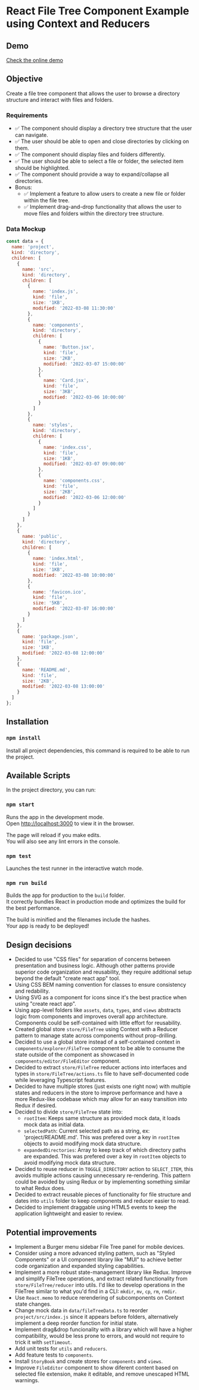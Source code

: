 # React File Tree Component Example using Context and Reducers

## Demo

[Check the online demo](https://react-file-tree-component-78bdpq19m-paupenin.vercel.app/)

## Objective

Create a file tree component that allows the user to browse a directory structure and interact with files and folders.

### Requirements

- ✅ The component should display a directory tree structure that the user can navigate.
- ✅ The user should be able to open and close directories by clicking on them.
- ✅ The component should display files and folders differently.
- ✅ The user should be able to select a file or folder, the selected item should be highlighted.
- ✅ The component should provide a way to expand/collapse all directories.
- Bonus:
    - ✅ Implement a feature to allow users to create a new file or folder within the file tree.
    - ✅ Implement drag-and-drop functionality that allows the user to move files and folders within the directory tree structure.

### Data Mockup

```javascript
const data = {
  name: 'project',
  kind: 'directory',
  children: [
    {
      name: 'src',
      kind: 'directory',
      children: [
        {
          name: 'index.js',
          kind: 'file',
          size: '1KB',
          modified: '2022-03-08 11:30:00'
        },
        {
          name: 'components',
          kind: 'directory',
          children: [
            {
              name: 'Button.jsx',
              kind: 'file',
              size: '2KB',
              modified: '2022-03-07 15:00:00'
            },
            {
              name: 'Card.jsx',
              kind: 'file',
              size: '3KB',
              modified: '2022-03-06 10:00:00'
            }
          ]
        },
        {
          name: 'styles',
          kind: 'directory',
          children: [
            {
              name: 'index.css',
              kind: 'file',
              size: '1KB',
              modified: '2022-03-07 09:00:00'
            },
            {
              name: 'components.css',
              kind: 'file',
              size: '2KB',
              modified: '2022-03-06 12:00:00'
            }
          ]
        }
      ]
    },
    {
      name: 'public',
      kind: 'directory',
      children: [
        {
          name: 'index.html',
          kind: 'file',
          size: '1KB',
          modified: '2022-03-08 10:00:00'
        },
        {
          name: 'favicon.ico',
          kind: 'file',
          size: '5KB',
          modified: '2022-03-07 16:00:00'
        }
      ]
    },
    {
      name: 'package.json',
      kind: 'file',
      size: '1KB',
      modified: '2022-03-08 12:00:00'
    },
    {
      name: 'README.md',
      kind: 'file',
      size: '2KB',
      modified: '2022-03-08 13:00:00'
    }
  ]
};
```

## Installation

### `npm install`

Install all project dependencies, this command is required to be able to run the project.

## Available Scripts

In the project directory, you can run:

### `npm start`

Runs the app in the development mode.\
Open [http://localhost:3000](http://localhost:3000) to view it in the browser.

The page will reload if you make edits.\
You will also see any lint errors in the console.

### `npm test`

Launches the test runner in the interactive watch mode.

### `npm run build`

Builds the app for production to the `build` folder.\
It correctly bundles React in production mode and optimizes the build for the best performance.

The build is minified and the filenames include the hashes.\
Your app is ready to be deployed!

## Design decisions

- Decided to use "CSS files" for separation of concerns between presentation and business logic. Although other patterns provide superior code organization and reusability, they require additional setup beyond the default "create react app" tool.
- Using CSS BEM naming convention for classes to ensure consistency and redability.
- Using SVG as a component for icons since it's the best practice when using "create react app".
- Using app-level folders like `assets`, `data`, `types`, and `views` abstracts logic from components and improves overall app architecture. Components could be self-contained with little effort for reusability.
- Created global store `store/FileTree` using Context with a Reducer pattern to manage state across components without prop-drilling.
- Decided to use a global store instead of a self-contained context in `components/explorer/FileTree` component to be able to consume the state outside of the component as showcased in `components/editor/FileEditor` component.
- Decided to extract `store/FileTree` reducer actions into interfaces and types in `store/FileTree/actions.ts` file to have self-documented code while leveraging Typescript features.
- Decided to have multiple stores (just exists one right now) with multiple states and reducers in the store to improve performance and have a more Redux-like codebase which may allow for an easy transition into Redux if desired.
- Decided to divide `store/FileTree` state into:
  - `rootItem`: Keeps same structure as provided mock data, it loads mock data as initial data.
  - `selectedPath`: Current selected path as a string, ex: 'project/README.md'. This was prefered over a key in `rootItem` objects to avoid modifying mock data structure.
  - `expandedDirectories`: Array to keep track of which directory paths are expanded. This was prefered over a key in `rootItem` objects to avoid modifying mock data structure.
- Decided to reuse reducer in `TOGGLE_DIRECTORY` action to `SELECT_ITEM`, this avoids multiple actions causing unnecessary re-rendering. This pattern could be avoided by using Redux or by implementing something similar to what Redux does.
- Decided to extract reusable pieces of functionality for file structure and dates into `utils` folder to keep components and reducer easier to read.
- Decided to implement draggable using HTML5 events to keep the application lightweight and easier to review.


## Potential improvements

- Implement a Burger menu sidebar File Tree panel for mobile devices.
- Consider using a more advanced styling pattern, such as "Styled Components" or a UI component library like "MUI" to achieve better code organization and expanded styling capabilities.
- Implement a more robust state-management library like Redux.
Improve and simplify FileTree operations, and extract related functionality from `store/FileTree/reducer` into utils. I'd like to develop operations in the FileTree similar to what you'd find in a CLI: `mkdir`, `mv`, `cp`, `rm`, `rmdir`.
- Use `React.memo` to reduce rerendering of subcomponents on Context state changes.
- Change mock data in `data/fileTreeData.ts` to reorder `project/src/index.js` since it appears before folders, alternatively implement a deep reorder function for initial state.
- Implement drag&drop funcionality with a library which will have a higher compatibility, would be less prone to errors, and would not require to trick it with `setTimeout`.
- Add unit tests for `utils` and `reducers`.
- Add feature tests to `components`.
- Install `StoryBook` and create stores for `components` and `views`.
- Improve `FileEditor` component to show diferent content based on selected file extension, make it editable, and remove unescaped HTML warnings.
